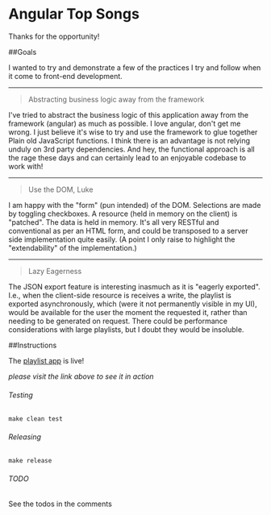# Angular Top Songs

Thanks for the opportunity!

 
##Goals

I wanted to try and demonstrate a few of the practices I try and follow when it
come to front-end development.

---
> Abstracting business logic away from the framework

I've tried to abstract the business logic of this application away from the
framework (angular) as much as possible. I love angular, don't get me wrong.
I just believe it's wise to try and use the framework to glue together Plain old
JavaScript functions. I think there is an advantage is not relying unduly on
3rd party dependencies. And hey, the functional approach is all the rage these
days and can certainly lead to an enjoyable codebase to work with!

---
> Use the DOM, Luke

I am happy with the "form" (pun intended) of the DOM. Selections are made by
toggling checkboxes. A resource (held in memory on the client) is "patched". The
data is held in memory. It's all very RESTful and conventional as per an HTML
form, and could be transposed to a
server side implementation quite easily. (A point I only raise to highlight the
"extendability" of the implementation.)

---
> Lazy Eagerness

The JSON export feature is interesting inasmuch as it is "eagerly exported".
I.e., when the client-side resource is receives a write, the playlist is
exported asynchronously, which (were it not permanently visible in my UI), would
be available for the user the moment the requested it, rather than needing to be
generated on request. There could be performance considerations with large
playlists, but I doubt they would be insoluble.

##Instructions

The [playlist app](!http://repurpose.com.s3-website-us-east-1.amazonaws.com/views/playlist.html) is live!

*please visit the link above to see it in action*

###### Testing


    make clean test


###### Releasing


    make release

###### TODO

See the todos in the comments


